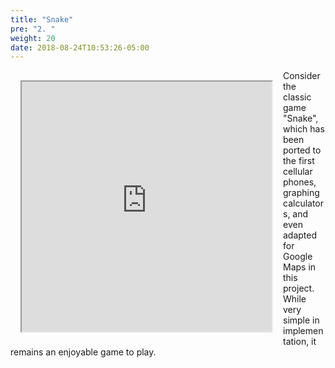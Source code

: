 ```yaml
---
title: "Snake"
pre: "2. "
weight: 20
date: 2018-08-24T10:53:26-05:00
---
```


<iframe src="https://snake.googlemaps.com/" width=400 height=400 style="float: left; margin: 1rem;"></iframe>

Consider the classic game "Snake", which has been ported to the first cellular phones, graphing calculators, and even adapted for Google Maps in this project.  While very simple in implementation, it remains an enjoyable game to play.
